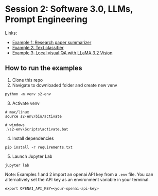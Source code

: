 # Session 2: Software 3.0, LLMs, Prompt Engineering

Links:
- [Example 1: Research paper summarizer](https://github.com/ShawhinT/AI-Builders-Bootcamp-5/blob/main/session-3/example_1-paper_summarizer.ipynb)
- [Example 2: Text classifier](https://github.com/ShawhinT/AI-Builders-Bootcamp-5/blob/main/session-3/example_2-text-classifier.ipynb)
- [Example 3: Local visual QA with LLaMA 3.2 Vision](https://github.com/ShawhinT/AI-Builders-Bootcamp-5/blob/main/session-3/example_3-local_visual_QA.ipynb)

## How to run the examples

1. Clone this repo
2. Navigate to downloaded folder and create new venv
```
python -m venv s2-env
```
3. Activate venv
```
# mac/linux
source s2-env/bin/activate

# windows
.\s2-env\Scripts\activate.bat
```
4. Install dependencies
```
pip install -r requirements.txt
```
5. Launch Jupyter Lab
```
jupyter lab
```

Note: Examples 1 and 2 import an openai API key from a `.env` file. You can alternatively set the API key as an environment variable in your terminal.
```
export OPENAI_API_KEY=<your-openai-api-key>
```
